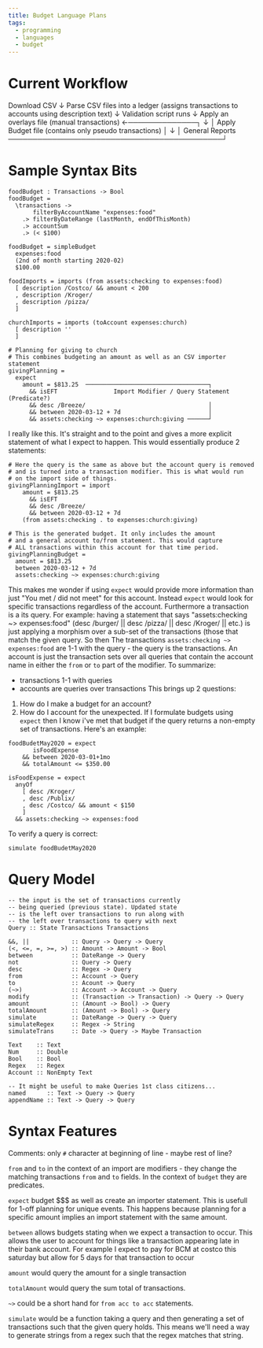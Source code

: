 ```yaml
---
title: Budget Language Plans
tags:
  - programming
  - languages
  - budget
---
```


# Current Workflow

Download CSV
 ↓
Parse CSV files into a ledger (assigns transactions to accounts using
description text)
 ↓
Validation script runs 
 ↓
Apply an overlays file (manual transactions) ←──────────────┐
 ↓                                                          │
Apply Budget file (contains only pseudo transactions)       │
 ↓                                                          │
General Reports ────────────────────────────────────────────┘


# Sample Syntax Bits

  ```
  foodBudget : Transactions -> Bool
  foodBudget = 
    \transactions -> 
         filterByAccountName "expenses:food" 
      .> filterByDateRange (lastMonth, endOfThisMonth)
      .> accountSum 
      .> (< $100)
  ```

  ```
  foodBudget = simpleBudget 
    expenses:food 
    (2nd of month starting 2020-02) 
    $100.00
  ```

  ```
  foodImports = imports (from assets:checking to expenses:food)
    [ description /Costco/ && amount < 200
    , description /Kroger/ 
    , description /pizza/
    ]
  ```

  ```
  churchImports = imports (toAccount expenses:church)
    [ description ''
    ]
  ```

  ```
  # Planning for giving to church
  # This combines budgeting an amount as well as an CSV importer statement
  givingPlanning =
    expect  
      amount = $813.25  ───────────────────────────────────┐
        && isEFT                Import Modifier / Query Statement (Predicate?) 
        && desc /Breeze/                                   │
        && between 2020-03-12 + 7d                         │
        && assets:checking ~> expenses:church:giving ──────┘
  ```
I really like this. It's straight and to the point and gives a more explicit
statement of what I expect to happen. This would essentially produce 2
statements:

  ```
  # Here the query is the same as above but the account query is removed
  # and is turned into a transaction modifier. This is what would run
  # on the import side of things.
  givingPlanningImport = import
      amount = $813.25 
        && isEFT 
        && desc /Breeze/
        && between 2020-03-12 + 7d
      (from assets:checking . to expenses:church:giving) 

  # This is the generated budget. It only includes the amount
  # and a general account to/from statement. This would capture
  # ALL transactions within this account for that time period.  
  givingPlanningBudget = 
    amount = $813.25 
    between 2020-03-12 + 7d
    assets:checking ~> expenses:church:giving
  ```
This makes me wonder if using `expect` would provide more information than just
"You met / did not meet" for this account.  Instead `expect` would look for
specific transactions regardless of the account. Furthermore a transaction is a
its query.  For example: having a statement that says "assets:checking ~>
expenses:food" (desc /burger/ || desc /pizza/ || desc /Kroger/ || etc.) is just
applying a morphism over a sub-set of the transactions (those that match the
given query. So then The transactions `assets:checking ~> expenses:food` are
1-1 with the query - the query is the transactions.  An account is just the
transaction sets over all queries that contain the account name in either the
`from` or `to` part of the modifier. To summarize:

  * transactions 1-1 with queries
  * accounts are queries over transactions
This brings up 2 questions:
  
  1. How do I make a budget for an account?
  1. How do I account for the unexpected. 
If I formulate budgets using `expect` then I know i've met that budget if the
query returns a non-empty set of transactions. Here's an example:

  ```
  foodBudetMay2020 = expect
         isFoodExpense
      && between 2020-03-01+1mo 
      && totalAmount <= $350.00

  isFoodExpense = expect
    anyOf
      [ desc /Kroger/
      , desc /Publix/
      , desc /Costco/ && amount < $150
      ]
    && assets:checking ~> expenses:food
  ```
To verify a query is correct:

  ```
  simulate foodBudetMay2020 
  ```

# Query Model

```{.haskell}
-- the input is the set of transactions currently
-- being queried (previous state). Updated state 
-- is the left over transactions to run along with 
-- the left over transactions to query with next
Query :: State Transactions Transactions

&&, ||            :: Query -> Query -> Query
(<, <=, =, >=, >) :: Amount -> Amount -> Bool 
between           :: DateRange -> Query
not               :: Query -> Query
desc              :: Regex -> Query
from              :: Account -> Query
to                :: Acount -> Query
(~>)              :: Account -> Account -> Query
modify            :: (Transaction -> Transaction) -> Query -> Query
amount            :: (Amount -> Bool) -> Query
totalAmount       :: (Amount -> Bool) -> Query
simulate          :: DateRange -> Query -> Query
simulateRegex     :: Regex -> String
simulateTrans     :: Date -> Query -> Maybe Transaction

Text    :: Text
Num     :: Double
Bool    :: Bool
Regex   :: Regex
Account :: NonEmpty Text

-- It might be useful to make Queries 1st class citizens...
named      :: Text -> Query -> Query
appendName :: Text -> Query -> Query
```

# Syntax Features
  
Comments: only `#` character at beginning of line - maybe rest of line?

`from` and `to` in the context of an import are modifiers - they change the
matching transactions `from` and `to` fields. In the context of `budget` they
are predicates.

`expect` budget $$$ as well as create an importer statement. This is usefull
for 1-off planning for unique events. This happens because planning for a
specific amount implies an import statement with the same amount.

`between` allows budgets stating when we expect a transaction to occur.  This
allows the user to account for things like a transaction appearing late in
their bank account. For example I expect to pay for BCM at costco this saturday
but allow for 5 days for that transaction to occur

`amount` would query the amount for a single transaction

`totalAmount` would query the sum total of transactions.

`~>` could be a short hand for `from acc to acc` statements.


`simulate` would be a function taking a query and then generating a set of
transactions such that the given query holds. This means we'll need a way 
to generate strings from a regex such that the regex matches that string.
